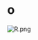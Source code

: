 # o

![R.png](https://github.com/Tan12d/Oracle-Database-Problems/assets/100254217/86633985-6320-4a34-b78f-f45a457203e0)
